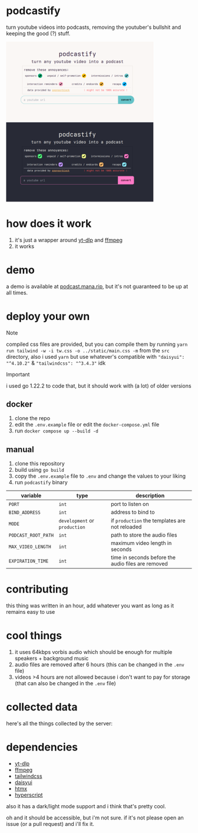 # podcastify

turn youtube videos into podcasts, removing the youtuber's bullshit and keeping the good (?) stuff.

<p float="left">
    <img src="./assets/podcastify_light.webp" width="400" alt="light mode ui" />
    <img src="./assets/podcastify_dark.webp" width="400" alt="dark mode ui" />
</p>

# how does it work

1. it's just a wrapper around [yt-dlp](https://github.com/yt-dlp/yt-dlp) and [ffmpeg](https://ffmpeg.org/)
2. it works

# demo

a demo is available at [podcast.mana.rip](https://podcast.mana.rip), but it's not guaranteed to be up at all times.

# deploy your own

> [!NOTE]
> compiled css files are provided, but you can compile them by running `yarn run tailwind -w -i tw.css -o ../static/main.css -m` from the `src` directory, also i used `yarn` but use whatever's compatible with `"daisyui": "^4.10.2"` & `"tailwindcss": "^3.4.3"` idk

> [!IMPORTANT]
> i used go 1.22.2 to code that, but it should work with (a lot) of older versions

## docker

1. clone the repo
2. edit the `.env.example` file or edit the `docker-compose.yml` file
3. run `docker compose up --build -d`

## manual

1. clone this repository
2. build using `go build`
3. copy the `.env.example` file to `.env` and change the values to your liking
4. run `podcastify` binary

| variable | type | description |
| --- | --- | --- |
| `PORT` | `int` | port to listen on |
| `BIND_ADDRESS` | `int` | address to bind to |
| `MODE` | `development` or `production` | if `production` the templates are not reloaded |
| `PODCAST_ROOT_PATH` | `int` | path to store the audio files |
| `MAX_VIDEO_LENGTH` | `int` | maximum video length in seconds |
| `EXPIRATION_TIME` | `int` | time in seconds before the audio files are removed |

# contributing

this thing was written in an hour, add whatever you want as long as it remains easy to use

# cool things

1. it uses 64kbps vorbis audio which should be enough for multiple speakers + background music
2. audio files are removed after 6 hours (this can be changed in the `.env` file)
3. videos >4 hours are not allowed because i don't want to pay for storage (that can also be changed in the `.env` file)

# collected data

here's all the things collected by the server:

# dependencies

- [yt-dlp](https://github.com/yt-dlp/yt-dlp)
- [ffmpeg](https://ffmpeg.org/)
- [tailwindcss](https://tailwindcss.com/)
- [daisyui](https://daisyui.com/)
- [htmx](https://htmx.org/)
- [hyperscript](https://hyperscript.org/)

also it has a dark/light mode support and i think that's pretty cool.

oh and it should be accessible, but i'm not sure. if it's not please open an issue (or a pull request) and i'll fix it.